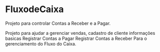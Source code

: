 # FluxodeCaixa
Projeto para controlar Contas a Receber e a Pagar.

Projeto para ajudar a gerenciar vendas, cadastro de cliente informações basicas
Registrar Contas a Pagar
Registrar Contas a Receber
Para o gerenciamento do Fluxo do Caixa.
